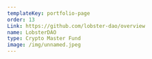 ```yaml
---
templateKey: portfolio-page
order: 13
Link: https://github.com/lobster-dao/overview
name: LobsterDAO
type: Crypto Master Fund
image: /img/unnamed.jpeg
---
```

